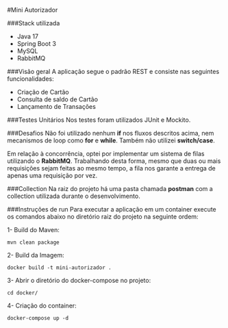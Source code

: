 #Mini Autorizador

###Stack utilizada
* Java 17
* Spring Boot 3
* MySQL
* RabbitMQ

###Visão geral
A aplicação segue o padrão REST e consiste nas seguintes funcionalidades:
* Criação de Cartão
* Consulta de saldo de Cartão
* Lançamento de Transações

###Testes Unitários
Nos testes foram utilizados JUnit e Mockito.

###Desafios
Não foi utilizado nenhum <b>if</b> nos fluxos descritos acima, nem mecanismos
de loop como <b>for</b> e <b>while</b>. Também não utilizei <b>switch/case</b>.

Em relação à concorrência, optei por implementar um sistema de filas utilizando o 
<b>RabbitMQ</b>. Trabalhando desta forma, mesmo que duas ou mais requisições sejam feitas
ao mesmo tempo, a fila nos garante a entrega de apenas uma requisição por vez.

###Collection
Na raiz do projeto há uma pasta chamada <b>postman</b> com a collection
utilizada durante o desenvolvimento.

###Instruções de run
Para executar a aplicação em um container execute os comandos abaixo no diretório
raiz do projeto na seguinte ordem:

1- Build do Maven:
```
mvn clean package
```

2- Build da Imagem:
```
docker build -t mini-autorizador .
```

3- Abrir o diretório do docker-compose no projeto:
```
cd docker/
```

4- Criação do container:
```
docker-compose up -d
```